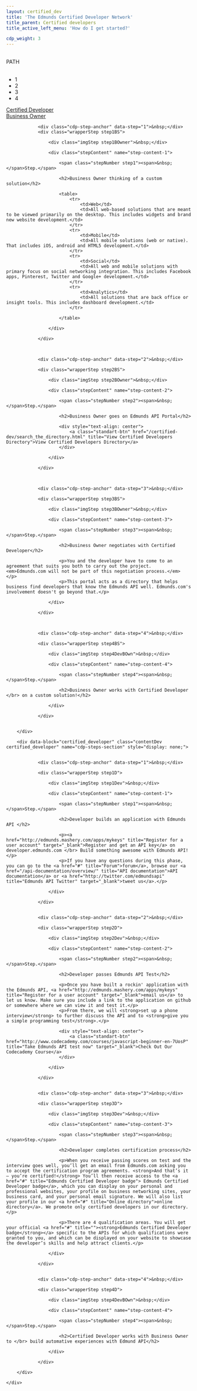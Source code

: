 ```yaml
---
layout: certified_dev
title: 'The Edmunds Certified Developer Network'
title_parent: Certified developers
title_active_left_menu: 'How do I get started?'

cdp_weight: 3
---
```

<div class="getStartedBar">
	<div class="top-bar-wrap">
		<div class="cdp-path-image">&nbsp;</div>
		<div>PATH</div>
	</div>
	<div class="cdp-path-steps-wrap">
		<div class="cdp-path-arrow" data-active-step="1">&nbsp;</div>
		<ul class="cdp-steps">
			<li>
				<div class="cdp-step" data-step="1">1</div>
			</li>
			<li>
				<div class="cdp-step" data-step="2">2</div>
			</li>
			<li>
				<div class="cdp-step" data-step="3">3</div>
			</li>
			<li>				
				<div class="cdp-step" data-step="4">4</div>
			</li>
		</ul>
	</div>
</div>

<a name="certified_developer">
</a>
<a name="business_owner">
</a>
<div id="menu" class="toggleLinks clearfix ">
	<div>
		<a href="#certified_developer" data-link="dev" data-active-content="contentDev">Certified Developer</a>
	</div>
	<div>
		<a class="activeToggle" href="#business_owner" data-link="bOwner" data-active-content="contentBusOwner">Business Owner</a>
	</div>
</div>

<div id="result">
	<div id="content">
		<div data-block="business_owner" class="contentBusOwner business_owner" name="cdp-steps-section" style="display: block;">

				<div class="cdp-step-anchor" data-step="1">&nbsp;</div>
				<div class="wrapperStep step1BS">

					<div class="imgStep step1BOwner">&nbsp;</div>

					<div class="stepContent" name="step-content-1">

						<span class="stepNumber step1"><span>&nbsp;</span>Step.</span>

						<h2>Business Owner thinking of a custom solution</h2>

						<table>
							<tr>
								<td>Web</td>
								<td>All web-based solutions that are meant to be viewed primarily on the desktop. This includes widgets and brand new website development.</td>
							</tr>
							<tr>
								<td>Mobile</td>
								<td>All mobile solutions (web or native). That includes iOS, android and HTML5 development.</td>
							</tr>
							<tr>
								<td>Social</td>
								<td>All web and mobile solutions with primary focus on social networking integration. This includes Facebook apps, Pinterest, Twitter and Google+ development.</td>
							</tr>
							<tr>
								<td>Analytics</td>
								<td>All solutions that are back office or insight tools. This includes dashboard development.</td>
							</tr>

						</table>
						
					</div>

				</div>
				


				<div class="cdp-step-anchor" data-step="2">&nbsp;</div>

				<div class="wrapperStep step2BS">

					<div class="imgStep step2BOwner">&nbsp;</div>

					<div class="stepContent" name="step-content-2">

						<span class="stepNumber step2"><span>&nbsp;</span>Step.</span>

						<h2>Business Owner goes on Edmunds API Portal</h2>

						<div style="text-align: center">
							<a class="standart-btn" href="/certified-dev/search_the_directory.html" title="View Certified Developers Directory">View Certified Developers Directory</a>
						</div>

					</div>

				</div>
				


				<div class="cdp-step-anchor" data-step="3">&nbsp;</div>

				<div class="wrapperStep step3BS">
					
					<div class="imgStep step3BOwner">&nbsp;</div>

					<div class="stepContent" name="step-content-3">

						<span class="stepNumber step3"><span>&nbsp;</span>Step.</span>

						<h2>Business Owner negotiates with Certified Developer</h2>

						<p>You and the developer have to come to an agreement that suits you both to carry out the project. <em>Edmunds.com will not be part of this negotiation process.</em> </p>
						<p>This portal acts as a directory that helps business find developers that know the Edmunds API well. Edmunds.com's involvement doesn't go beyond that.</p>

					</div>

				</div>
				


				<div class="cdp-step-anchor" data-step="4">&nbsp;</div>

				<div class="wrapperStep step4BS">
					
					<div class="imgStep step4DevBOwn">&nbsp;</div>

					<div class="stepContent" name="step-content-4">

						<span class="stepNumber step4"><span>&nbsp;</span>Step.</span>

						<h2>Business Owner works with Certified Developer </br> on a custom solution!</h2>

					</div>

				</div>
				

		</div>

		<div data-block="certified_developer" class="contentDev certified_developer" name="cdp-steps-section" style="display: none;">


				<div class="cdp-step-anchor" data-step="1">&nbsp;</div>
					
				<div class="wrapperStep step1D">

					<div class="imgStep step1Dev">&nbsp;</div>

					<div class="stepContent" name="step-content-1">

						<span class="stepNumber step1"><span>&nbsp;</span>Step.</span>

						<h2>Developer builds an application with Edmunds API </h2>

						<p><a href="http://edmunds.mashery.com/apps/mykeys" title="Register for a user account" target="_blank">Register and get an API key</a> on developer.edmunds.com </br> Build something awesome with Edmunds API!</p>
						<p>If you have any questions during this phase, you can go to the <a href="#" title="Forum">forum</a>, browse our <a href="/api-documentation/overview/" title="API documentation">API documentation</a> or <a href="http://twitter.com/edmundsapi" title="Edmunds API Twitter" target="_blank">tweet us</a>.</p>

					</div>

				</div>
				

				<div class="cdp-step-anchor" data-step="2">&nbsp;</div>

				<div class="wrapperStep step2D">
					
					<div class="imgStep step2Dev">&nbsp;</div>

					<div class="stepContent" name="step-content-2">

						<span class="stepNumber step2"><span>&nbsp;</span>Step.</span>

						<h2>Developer passes Edmunds API Test</h2>

						<p>Once you have built a rockin' application with the Edmunds API, <a href="http://edmunds.mashery.com/apps/mykeys" title="Register for a user account" target="_blank">email us</a> to let us know. Make sure you include a link to the application on github or somewhere where we can view it and test it.</p>
						<p>From there, we will <strong>set up a phone interview</strong> to further discuss the API and to <strong>give you a simple programming test</strong>.</p>

						<div style="text-align: center">
							<a class="standart-btn" href="http://www.codecademy.com/courses/javascript-beginner-en-7UosP" title="Take Edmunds API test now" target="_blank">Check Out Our Codecademy Course</a>
						</div>

					</div>

				</div>
				

				<div class="cdp-step-anchor" data-step="3">&nbsp;</div>

				<div class="wrapperStep step3D">

					<div class="imgStep step3Dev">&nbsp;</div>

					<div class="stepContent" name="step-content-3">

						<span class="stepNumber step3"><span>&nbsp;</span>Step.</span>

						<h2>Developer completes certification process</h2>

						<p>When you receive passing scores on test and the interview goes well, you’ll get an email from Edmunds.com asking you to accept the certification program agreements. <strong>And that’s it – you’re certified!</strong> You’ll then receive access to the <a href="#" title="Edmunds Certified Developer badge"> Edmunds Certified Developer badge</a>, which you can display on your personal and professional websites, your profile on business networking sites, your business card, and your personal email signature. We will also list your profile in our <a href="#" title="Online directory">online directory</a>. We promote only certified developers in our directory.</p>

						<p>There are 4 qualification areas. You will get your official <a href="#" title=""><strong>Edmunds Certified Developer badge</strong></a> specific to the APIs for which qualifications were granted to you, and which can be displayed on your website to showcase the developer’s skills and help attract clients.</p>
					
					</div>

				</div>
				

				<div class="cdp-step-anchor" data-step="4">&nbsp;</div>

				<div class="wrapperStep step4D">
					
					<div class="imgStep step4DevBOwn">&nbsp;</div>

					<div class="stepContent" name="step-content-4">

						<span class="stepNumber step4"><span>&nbsp;</span>Step.</span>

						<h2>Certified Developer works with Business Owner to </br> build automative experiences with Edmund API</h2>

					</div>

				</div>
				
		</div>

	</div>
</div>

<script type="text/javascript" src="{{ PATH }}/assets/themes/twitter/js/jquery_history/jquery.history.js">
</script>

<script type="text/javascript" src="{{ PATH }}/assets/themes/twitter/js/jquery_history/scriptHistory.js">
</script>

<script type="text/javascript" charset="utf-8">
	/*$(function(){

		var currentHash = window.location.hash;

 		console.log(currentHash)

		$('#menu').find('div:first a').addClass('activeToggle');

		if(currentHash == ''){

			//$('#menu').find('a[href="#business_owner"]').addClass('activeToggle');
			console.log('1')

		} else {

			$('#menu').find('a[href='+ currentHash +']').addClass('activeToggle');
			console.log('2')

		}
	});	*/
</script>










